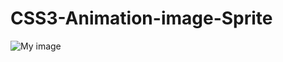 # CSS3-Animation-image-Sprite

![My image](billyBOB88.github.com/CSS3-Animation-image-Sprite/waving-guy.gif)
